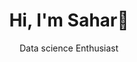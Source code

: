 <div align='center'>
<img: src:'./image.png'   width=250px/>

 <h1>  Hi, I'm Sahar👋</h1>
<p> Data science Enthusiast</p>
</div>

